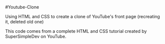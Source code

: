 #Youtube-Clone

Using HTML and CSS to create a clone of YouTube's front page (recreating it, deleted old one)

This code comes from a complete HTML and CSS tutorial created by SuperSimpleDev on YouTube.